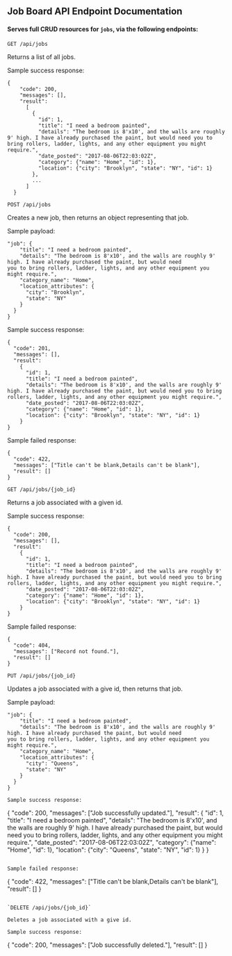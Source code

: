 ## Job Board API Endpoint Documentation

#### Serves full CRUD resources for `jobs`, via the following endpoints:



`GET /api/jobs`

Returns a list of all jobs.

Sample success response:

```
{
    "code": 200,
    "messages": [],
    "result":
      [
        {
          "id": 1,
          "title": "I need a bedroom painted",
          "details": "The bedroom is 8'x10', and the walls are roughly 9' high. I have already purchased the paint, but would need you to bring rollers, ladder, lights, and any other equipment you might require.",
          "date_posted": "2017-08-06T22:03:02Z",
          "category": {"name": "Home", "id": 1},
          "location": {"city": "Brooklyn", "state": "NY", "id": 1}
        },
        ...
      ]
  }
  ```

`POST /api/jobs`

Creates a new job, then returns an object representing that job.

Sample payload:

```
"job": {
    "title": "I need a bedroom painted",
    "details": "The bedroom is 8'x10', and the walls are roughly 9' high. I have already purchased the paint, but would need                you to bring rollers, ladder, lights, and any other equipment you might require.",
    "category_name": "Home",
    "location_attributes": {
      "city": "Brooklyn",
      "state": "NY"
    }
  }
}
```

Sample success response:

```
{
  "code": 201,
  "messages": [],
  "result":
    {
      "id": 1,
      "title": "I need a bedroom painted",
      "details": "The bedroom is 8'x10', and the walls are roughly 9' high. I have already purchased the paint, but would need you to bring rollers, ladder, lights, and any other equipment you might require.",
      "date_posted": "2017-08-06T22:03:02Z",
      "category": {"name": "Home", "id": 1},
      "location": {"city": "Brooklyn", "state": "NY", "id": 1}
    }
}
```

Sample failed response:

```
{
  "code": 422,
  "messages": ["Title can't be blank,Details can't be blank"],
  "result": []
}
```

`GET /api/jobs/{job_id}`

Returns a job associated with a given id.

Sample success response:

```
{
  "code": 200,
  "messages": [],
  "result":
    {
      "id": 1,
      "title": "I need a bedroom painted",
      "details": "The bedroom is 8'x10', and the walls are roughly 9' high. I have already purchased the paint, but would need you to bring rollers, ladder, lights, and any other equipment you might require.",
      "date_posted": "2017-08-06T22:03:02Z",
      "category": {"name": "Home", "id": 1},
      "location": {"city": "Brooklyn", "state": "NY", "id": 1}
    }
}
```

Sample failed response:

```
{
  "code": 404,
  "messages": ["Record not found."],
  "result": []
}
```

`PUT /api/jobs/{job_id}`

Updates a job associated with a give id, then returns that job.

Sample payload:

```
"job": {
    "title": "I need a bedroom painted",
    "details": "The bedroom is 8'x10', and the walls are roughly 9' high. I have already purchased the paint, but would need                you to bring rollers, ladder, lights, and any other equipment you might require.",
    "category_name": "Home",
    "location_attributes": {
      "city": "Queens",
      "state": "NY"
    }
  }
}

Sample success response:

```
{
  "code": 200,
  "messages": ["Job successfully updated."],
  "result":
    {
      "id": 1,
      "title": "I need a bedroom painted",
      "details": "The bedroom is 8'x10', and the walls are roughly 9' high. I have already purchased the paint, but would need you to bring rollers, ladder, lights, and any other equipment you might require.",
      "date_posted": "2017-08-06T22:03:02Z",
      "category": {"name": "Home", "id": 1},
      "location": {"city": "Queens", "state": "NY", "id": 1}
    }
}
```

Sample failed response:

```
{
  "code": 422,
  "messages": ["Title can't be blank,Details can't be blank"],
  "result": []
}
```

`DELETE /api/jobs/{job_id}`

Deletes a job associated with a give id.

Sample success response:

```
{
  "code": 200,
  "messages": ["Job successfully deleted."],
  "result": []
}
```
